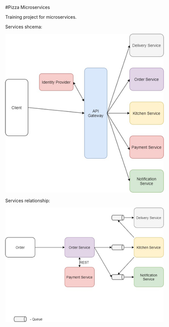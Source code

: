 #Pizza Microservices

Training project for microservices.

Services shcema:

![alt text](schema/Schema.jpg)

Services relationship:

![alt text](schema/ServicesRelationship.jpg)
